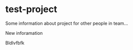 # test-project

Some information about project for other people in team...

New inforamation

Bldlvfbfk